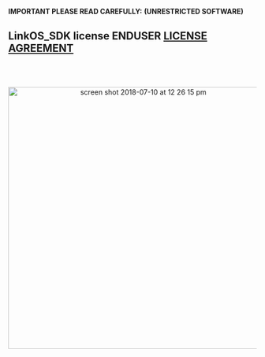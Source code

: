 **IMPORTANT PLEASE READ CAREFULLY:**
**(UNRESTRICTED SOFTWARE)** 
##  LinkOS_SDK license ENDUSER [LICENSE AGREEMENT](http://link-os.github.io/Zebra_SDK_EULA.pdf)
<br/>
<br/>

<p align="center">
  <img width="532" alt="screen shot 2018-07-10 at 12 26 15 pm" src="https://user-images.githubusercontent.com/41017424/42526802-7fda6c84-843c-11e8-80b5-bd50bf6b5736.png">
</p>




